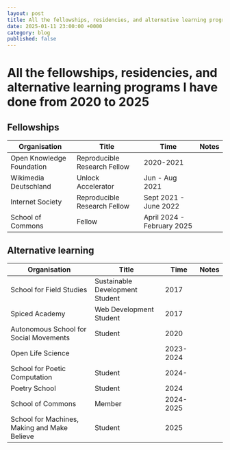 ```yaml
---
layout: post
title: All the fellowships, residencies, and alternative learning programs I have done from 2020 to 2025
date: 2025-01-11 23:00:00 +0000
category: blog
published: false
---
```

# All the fellowships, residencies, and alternative learning programs I have done from 2020 to 2025


## Fellowships

| Organisation              | Title                        | Time                       | Notes |
| ------------------------- | ---------------------------- | -------------------------- | ----- |
| Open Knowledge Foundation | Reproducible Research Fellow | 2020-2021                  |       |
| Wikimedia Deutschland     | Unlock Accelerator           | Jun - Aug 2021             |       |
| Internet Society          | Reproducible Research Fellow | Sept 2021 - June 2022      |       |
| School of Commons         | Fellow                       | April 2024 - February 2025 |       |

## Alternative learning

| Organisation                                 | Title                           | Time      | Notes |
| -------------------------------------------- | ------------------------------- | --------- | ----- |
| School for Field Studies                     | Sustainable Development Student | 2017      |       |
| Spiced Academy                               | Web Development Student         | 2017      |       |
| Autonomous School for Social Movements       | Student                         | 2020      |       |
| Open Life Science                            |                                 | 2023-2024 |       |
| School for Poetic Computation                | Student                         | 2024-     |       |
| Poetry School                                | Student                         | 2024      |       |
| School of Commons                            | Member                          | 2024-2025 |       |
| School for Machines, Making and Make Believe | Student                         | 2025      |       |

